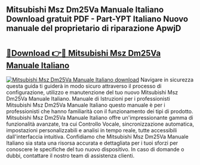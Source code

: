## Mitsubishi Msz Dm25Va Manuale Italiano Download gratuit PDF - Part-YPT Italiano Nuovo manuale del proprietario di riparazione ApwjD

# <h2><a href="http://dfacw19.blite.top/?on=Mitsubishi+Msz+Dm25Va+Manuale+Italiano">🔗Download 👉🔴 Mitsubishi Msz Dm25Va Manuale Italiano</a></h2>

[![Mitsubishi Msz Dm25Va Manuale Italiano download](https://i.imgur.com/lujVjoI.png)](http://dfacw19.blite.top/?on=Mitsubishi+Msz+Dm25Va+Manuale+Italiano)
Navigare in sicurezza questa guida ti guiderà in modo sicuro attraverso il processo di configurazione, utilizzo e manutenzione del tuo nuovo Mitsubishi Msz Dm25Va Manuale Italiano. Manuale di Istruzioni per i professionisti Mitsubishi Msz Dm25Va Manuale Italiano questo manuale è per i professionisti che hanno familiarità con il funzionamento dei tipi di prodotto. Mitsubishi Msz Dm25Va Manuale Italiano offre un'impressionante gamma di funzionalità avanzate, tra cui Controllo Vocale, sincronizzazione automatica, impostazioni personalizzabili e analisi in tempo reale, tutte accessibili dall'interfaccia intuitiva. Confidiamo che Mitsubishi Msz Dm25Va Manuale Italiano sia stata una risorsa accurata e dettagliata per i tuoi sforzi per conoscere le specifiche del tuo nuovo dispositivo. In caso di domande o dubbi, contattare il nostro team di assistenza clienti.
